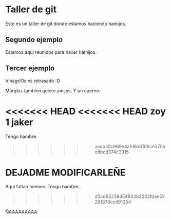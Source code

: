 # Taller de git

Esto es un taller de git donde estamos haciendo hamijos.

## Segundo ejemplo

Estamos aqui reunidos para hacer hamijos.

## Tercer ejemplo

VinagrIOs es retrasado :D

Morgloz tambien quiere amijos. Y un cuerno.

<<<<<<< HEAD
<<<<<<< HEAD
zoy 1 jaker
=======
Tengo hambre.
>>>>>>> aecba0c969e4afd6a6106ce375acdbcd374c3315

DEJADME MODIFICARLEÑE
=======
Aqui faltan memes.
Tengo hambre.
>>>>>>> d3cd65238d54803b2202fdae52291878ccd91354

ÑAAAAAAAAA

